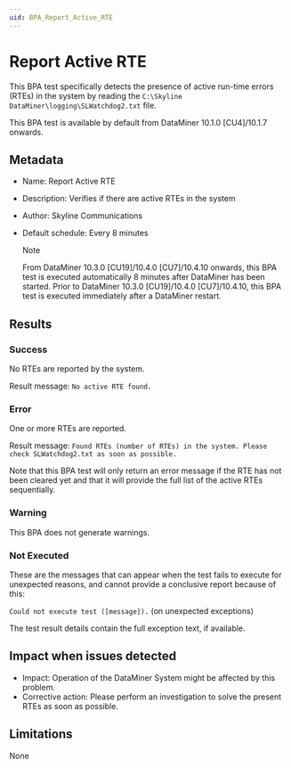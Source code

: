 ```yaml
---
uid: BPA_Report_Active_RTE
---
```


# Report Active RTE

<!-- # Active Runtime Errors

Prior to DataMiner 10.4.12/10.5.0, this BPA test is called "Report Active RTE".-->

This BPA test specifically detects the presence of active run-time errors (RTEs) in the system by reading the `C:\Skyline DataMiner\logging\SLWatchdog2.txt` file.

This BPA test is available by default from DataMiner 10.1.0 [CU4]/10.1.7 onwards.

## Metadata

- Name: Report Active RTE <!--Active Runtime Errors-->
- Description: Verifies if there are active RTEs in the system
- Author: Skyline Communications
- Default schedule: Every 8 minutes

  > [!NOTE]
  > From DataMiner 10.3.0 [CU19]/10.4.0 [CU7]/10.4.10 onwards<!--RN 40201-->, this BPA test is executed automatically 8 minutes after DataMiner has been started. Prior to DataMiner 10.3.0 [CU19]/10.4.0 [CU7]/10.4.10, this BPA test is executed immediately after a DataMiner restart.

## Results

### Success

No RTEs are reported by the system.

Result message: `No active RTE found.`

### Error

One or more RTEs are reported.

Result message: `Found RTEs (number of RTEs) in the system. Please check SLWatchdog2.txt as soon as possible.`

Note that this BPA test will only return an error message if the RTE has not been cleared yet and that it will provide the full list of the active RTEs sequentially.

### Warning

This BPA does not generate warnings.

### Not Executed

These are the messages that can appear when the test fails to execute for unexpected reasons, and cannot provide a conclusive report because of this:

`Could not execute test ([message]).` (on unexpected exceptions)

The test result details contain the full exception text, if available.

## Impact when issues detected

- Impact: Operation of the DataMiner System might be affected by this problem.
- Corrective action: Please perform an investigation to solve the present RTEs as soon as possible.

## Limitations

None
